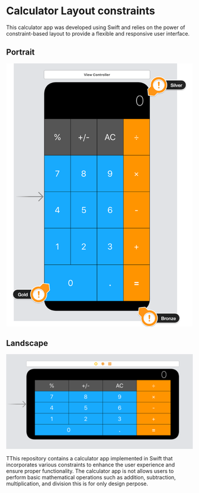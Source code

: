 # Calculator Layout constraints

This calculator app was developed using Swift and relies on the power of constraint-based layout to provide a flexible and responsive user interface.

## Portrait

![Portrait](Documentation/Portrait.png)

## Landscape
![Landscape](Documentation/Landscape.png)

TThis repository contains a calculator app implemented in Swift that incorporates various constraints to enhance the user experience and ensure proper functionality. The calculator app is not allows users to perform basic mathematical operations such as addition, subtraction, multiplication, and division this is for only design perpose.
